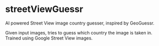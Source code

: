 # streetViewGuessr
AI powered Street View image country guesser, inspired by GeoGuessr.

Given input images, tries to guess which country the image is taken in.
Trained using Google Street View images.

